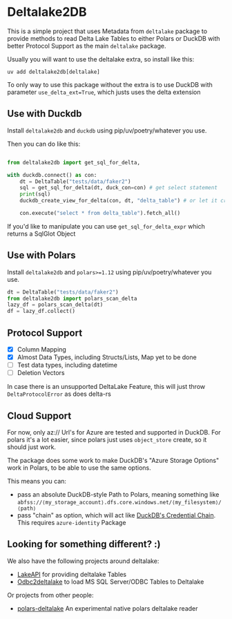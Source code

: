 # Deltalake2DB

This is a simple project that uses Metadata from `deltalake` package to provide methods to read Delta Lake Tables
to either Polars or DuckDB with better Protocol Support as the main `deltalake` package.

Usually you will want to use the deltalake extra, so install like this:

`uv add deltalake2db[deltalake]`

To only way to use this package without the extra is to use DuckDB with parameter `use_delta_ext=True`, which justs uses the delta extension

## Use with Duckdb

Install `deltalake2db` and `duckdb` using pip/uv/poetry/whatever you use.

Then you can do like this:

```python

from deltalake2db import get_sql_for_delta,

with duckdb.connect() as con:
    dt = DeltaTable("tests/data/faker2")
    sql = get_sql_for_delta(dt, duck_con=con) # get select statement
    print(sql)
    duckdb_create_view_for_delta(con, dt, "delta_table") # or let it create a view for you. will point to the data at this point in time

    con.execute("select * from delta_table").fetch_all()
```

If you'd like to manipulate you can use `get_sql_for_delta_expr` which returns a SqlGlot Object

## Use with Polars

Install `deltalake2db` and `polars>=1.12` using pip/uv/poetry/whatever you use.

```python
dt = DeltaTable("tests/data/faker2")
from deltalake2db import polars_scan_delta
lazy_df = polars_scan_delta(dt)
df = lazy_df.collect()

```

## Protocol Support

- [x] Column Mapping
- [x] Almost Data Types, including Structs/Lists, Map yet to be done
- [ ] Test data types, including datetime
- [ ] Deletion Vectors

In case there is an unsupported DeltaLake Feature, this will just throw `DeltaProtocolError` as does delta-rs

## Cloud Support

For now, only az:// Url's for Azure are tested and supported in DuckDB. For polars it's a lot easier, since polars just uses `object_store` create, so it should just work.

The package does some work to make DuckDB's "Azure Storage Options" work in Polars, to be able to use the same options.

This means you can:

- pass an absolute DuckDB-style Path to Polars, meaning something like `abfss://⟨my_storage_account⟩.dfs.core.windows.net/⟨my_filesystem⟩/⟨path⟩`
- pass "chain" as option, which will act like [DuckDB's Credential Chain](https://duckdb.org/docs/extensions/azure.html#credential_chain-provider). This requires `azure-identity` Package

## Looking for something different? :)

We also have the following projects around deltalake:

- [LakeAPI](https://github.com/bmsuisse/lakeapi) for providing deltalake Tables
- [Odbc2deltalake](https://github.com/bmsuisse/odbc2deltalake) to load MS SQL Server/ODBC Tables to Deltalake

Or projects from other people:

- [polars-deltalake](https://github.com/ion-elgreco/polars-deltalake) An experimental native polars deltalake reader
